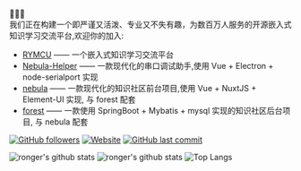 :tada::tada::tada:  
我们正在构建一个即严谨又活泼、专业又不失有趣，为数百万人服务的开源嵌入式知识学习交流平台,欢迎你的加入:  

- [RYMCU](https://rymcu.com) —— 一个嵌入式知识学习交流平台
- [Nebula-Helper](https://github.com/rymcu/nebula-helper) —— 一款现代化的串口调试助手,使用 Vue + Electron + node-serialport 实现
- [nebula](https://github.com/ronger-x/nebula) —— 一款现代化的知识社区前台项目,使用 Vue + NuxtJS + Element-UI 实现, 与 forest 配套
- [forest](https://github.com/rymcu/forest) —— 一款使用 SpringBoot + Mybatis + mysql 实现的知识社区后台项目, 与 nebula 配套

[![GitHub followers](https://img.shields.io/github/followers/ronger-x?style=for-the-badge&color=blue)](https://github.com/ronger-x?tab=followers)
[![Website](https://img.shields.io/website?style=for-the-badge&up_message=Blog&url=https://rymcu.com/user/ronger)](https://rymcu.com/user/ronger)
[![GitHub last commit](https://img.shields.io/github/last-commit/ronger-x/ronger-x?label=update&style=for-the-badge&color=orange)](https://github.com/ronger-x/ronger-x)

![ronger's github stats](https://github-profile-trophy.vercel.app/?username=ronger-x)
![ronger's github stats](https://github-readme-stats.yxl76.vercel.app/api?username=ronger-x&count_private=true&show_icons=true)
![Top Langs](https://github-readme-stats.yxl76.vercel.app/api/top-langs/?username=ronger-x&layout=compact)
